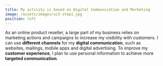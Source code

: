 ```yaml
---
title: My activity is based on Digital Communication and Marketing
image: /assets/images/uc3-step1.jpg
position: left
---
```


As an online product reseller, a large part of my business relies on marketing actions and campaigns to increase my visibility with customers. I can use **different channels** for my **digital communication**, such as websites, mailings, mobile apps and digital advertising. To improve my **customer experience**, I plan to use personal information to achieve more **targeted communication**.
